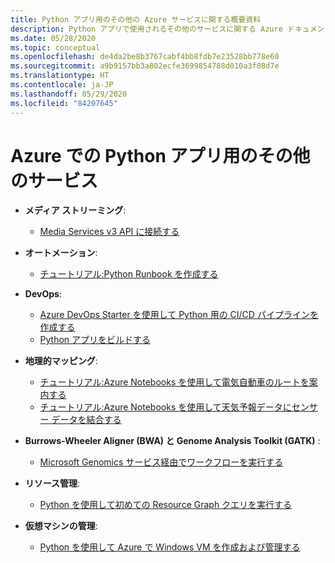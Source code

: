 ```yaml
---
title: Python アプリ用のその他の Azure サービスに関する概要資料
description: Python アプリで使用されるその他のサービスに関する Azure ドキュメント内の概要資料のインデックス。
ms.date: 05/28/2020
ms.topic: conceptual
ms.openlocfilehash: de4da2be8b3767cabf4bb8fdb7e23528bb778e60
ms.sourcegitcommit: a9b9157bb3a802ecfe3699854788d010a3f08d7e
ms.translationtype: HT
ms.contentlocale: ja-JP
ms.lasthandoff: 05/29/2020
ms.locfileid: "84207645"
---
```

# <a name="other-services-for-python-apps-on-azure"></a>Azure での Python アプリ用のその他のサービス

- **メディア ストリーミング**:
  - [Media Services v3 API に接続する](/azure/media-services/latest/configure-connect-python-howto)

- **オートメーション**:
  - [チュートリアル:Python Runbook を作成する](/azure/automation/learn/automation-tutorial-runbook-textual-python2
)

- **DevOps**:
  - [Azure DevOps Starter を使用して Python 用の CI/CD パイプラインを作成する](/azure/devops-project/azure-devops-project-python)
  - [Python アプリをビルドする](/azure/devops/pipelines/ecosystems/python?view=azure-devops)

- **地理的マッピング**:
  - [チュートリアル:Azure Notebooks を使用して電気自動車のルートを案内する](/azure/azure-maps/tutorial-ev-routing)
  - [チュートリアル:Azure Notebooks を使用して天気予報データにセンサー データを結合する](/azure/azure-maps/weather-service-tutorial)

- **Burrows-Wheeler Aligner (BWA) と Genome Analysis Toolkit (GATK)** :
  - [Microsoft Genomics サービス経由でワークフローを実行する](/azure/genomics/quickstart-run-genomics-workflow-portal)

- **リソース管理**:
  - [Python を使用して初めての Resource Graph クエリを実行する](/azure/governance/resource-graph/first-query-python)

- **仮想マシンの管理**:
  - [Python を使用して Azure で Windows VM を作成および管理する](/azure/virtual-machines/windows/python)
